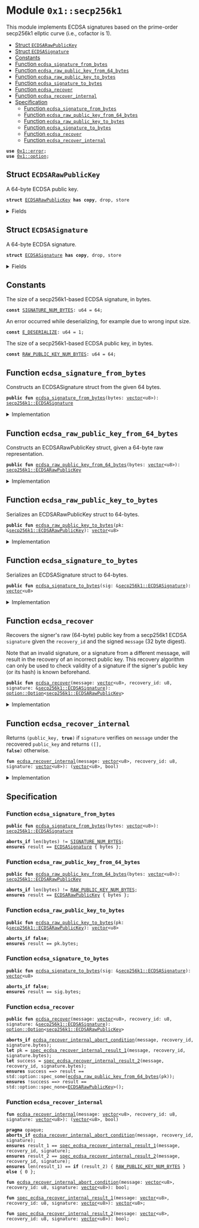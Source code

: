 
<a id="0x1_secp256k1"></a>

# Module `0x1::secp256k1`

This module implements ECDSA signatures based on the prime-order secp256k1 ellptic curve (i.e., cofactor is 1).


-  [Struct `ECDSARawPublicKey`](#0x1_secp256k1_ECDSARawPublicKey)
-  [Struct `ECDSASignature`](#0x1_secp256k1_ECDSASignature)
-  [Constants](#@Constants_0)
-  [Function `ecdsa_signature_from_bytes`](#0x1_secp256k1_ecdsa_signature_from_bytes)
-  [Function `ecdsa_raw_public_key_from_64_bytes`](#0x1_secp256k1_ecdsa_raw_public_key_from_64_bytes)
-  [Function `ecdsa_raw_public_key_to_bytes`](#0x1_secp256k1_ecdsa_raw_public_key_to_bytes)
-  [Function `ecdsa_signature_to_bytes`](#0x1_secp256k1_ecdsa_signature_to_bytes)
-  [Function `ecdsa_recover`](#0x1_secp256k1_ecdsa_recover)
-  [Function `ecdsa_recover_internal`](#0x1_secp256k1_ecdsa_recover_internal)
-  [Specification](#@Specification_1)
    -  [Function `ecdsa_signature_from_bytes`](#@Specification_1_ecdsa_signature_from_bytes)
    -  [Function `ecdsa_raw_public_key_from_64_bytes`](#@Specification_1_ecdsa_raw_public_key_from_64_bytes)
    -  [Function `ecdsa_raw_public_key_to_bytes`](#@Specification_1_ecdsa_raw_public_key_to_bytes)
    -  [Function `ecdsa_signature_to_bytes`](#@Specification_1_ecdsa_signature_to_bytes)
    -  [Function `ecdsa_recover`](#@Specification_1_ecdsa_recover)
    -  [Function `ecdsa_recover_internal`](#@Specification_1_ecdsa_recover_internal)


<pre><code><b>use</b> <a href="../../../move-stdlib/tests/compiler-v2-doc/error.md#0x1_error">0x1::error</a>;
<b>use</b> <a href="../../../move-stdlib/tests/compiler-v2-doc/option.md#0x1_option">0x1::option</a>;
</code></pre>



<a id="0x1_secp256k1_ECDSARawPublicKey"></a>

## Struct `ECDSARawPublicKey`

A 64-byte ECDSA public key.


<pre><code><b>struct</b> <a href="secp256k1.md#0x1_secp256k1_ECDSARawPublicKey">ECDSARawPublicKey</a> <b>has</b> <b>copy</b>, drop, store
</code></pre>



<details>
<summary>Fields</summary>


<dl>
<dt>
<code>bytes: <a href="../../../move-stdlib/tests/compiler-v2-doc/vector.md#0x1_vector">vector</a>&lt;u8&gt;</code>
</dt>
<dd>

</dd>
</dl>


</details>

<a id="0x1_secp256k1_ECDSASignature"></a>

## Struct `ECDSASignature`

A 64-byte ECDSA signature.


<pre><code><b>struct</b> <a href="secp256k1.md#0x1_secp256k1_ECDSASignature">ECDSASignature</a> <b>has</b> <b>copy</b>, drop, store
</code></pre>



<details>
<summary>Fields</summary>


<dl>
<dt>
<code>bytes: <a href="../../../move-stdlib/tests/compiler-v2-doc/vector.md#0x1_vector">vector</a>&lt;u8&gt;</code>
</dt>
<dd>

</dd>
</dl>


</details>

<a id="@Constants_0"></a>

## Constants


<a id="0x1_secp256k1_SIGNATURE_NUM_BYTES"></a>

The size of a secp256k1-based ECDSA signature, in bytes.


<pre><code><b>const</b> <a href="secp256k1.md#0x1_secp256k1_SIGNATURE_NUM_BYTES">SIGNATURE_NUM_BYTES</a>: u64 = 64;
</code></pre>



<a id="0x1_secp256k1_E_DESERIALIZE"></a>

An error occurred while deserializing, for example due to wrong input size.


<pre><code><b>const</b> <a href="secp256k1.md#0x1_secp256k1_E_DESERIALIZE">E_DESERIALIZE</a>: u64 = 1;
</code></pre>



<a id="0x1_secp256k1_RAW_PUBLIC_KEY_NUM_BYTES"></a>

The size of a secp256k1-based ECDSA public key, in bytes.


<pre><code><b>const</b> <a href="secp256k1.md#0x1_secp256k1_RAW_PUBLIC_KEY_NUM_BYTES">RAW_PUBLIC_KEY_NUM_BYTES</a>: u64 = 64;
</code></pre>



<a id="0x1_secp256k1_ecdsa_signature_from_bytes"></a>

## Function `ecdsa_signature_from_bytes`

Constructs an ECDSASignature struct from the given 64 bytes.


<pre><code><b>public</b> <b>fun</b> <a href="secp256k1.md#0x1_secp256k1_ecdsa_signature_from_bytes">ecdsa_signature_from_bytes</a>(bytes: <a href="../../../move-stdlib/tests/compiler-v2-doc/vector.md#0x1_vector">vector</a>&lt;u8&gt;): <a href="secp256k1.md#0x1_secp256k1_ECDSASignature">secp256k1::ECDSASignature</a>
</code></pre>



<details>
<summary>Implementation</summary>


<pre><code><b>public</b> <b>fun</b> <a href="secp256k1.md#0x1_secp256k1_ecdsa_signature_from_bytes">ecdsa_signature_from_bytes</a>(bytes: <a href="../../../move-stdlib/tests/compiler-v2-doc/vector.md#0x1_vector">vector</a>&lt;u8&gt;): <a href="secp256k1.md#0x1_secp256k1_ECDSASignature">ECDSASignature</a> {
    <b>assert</b>!(std::vector::length(&bytes) == <a href="secp256k1.md#0x1_secp256k1_SIGNATURE_NUM_BYTES">SIGNATURE_NUM_BYTES</a>, std::error::invalid_argument(<a href="secp256k1.md#0x1_secp256k1_E_DESERIALIZE">E_DESERIALIZE</a>));
    <a href="secp256k1.md#0x1_secp256k1_ECDSASignature">ECDSASignature</a> { bytes }
}
</code></pre>



</details>

<a id="0x1_secp256k1_ecdsa_raw_public_key_from_64_bytes"></a>

## Function `ecdsa_raw_public_key_from_64_bytes`

Constructs an ECDSARawPublicKey struct, given a 64-byte raw representation.


<pre><code><b>public</b> <b>fun</b> <a href="secp256k1.md#0x1_secp256k1_ecdsa_raw_public_key_from_64_bytes">ecdsa_raw_public_key_from_64_bytes</a>(bytes: <a href="../../../move-stdlib/tests/compiler-v2-doc/vector.md#0x1_vector">vector</a>&lt;u8&gt;): <a href="secp256k1.md#0x1_secp256k1_ECDSARawPublicKey">secp256k1::ECDSARawPublicKey</a>
</code></pre>



<details>
<summary>Implementation</summary>


<pre><code><b>public</b> <b>fun</b> <a href="secp256k1.md#0x1_secp256k1_ecdsa_raw_public_key_from_64_bytes">ecdsa_raw_public_key_from_64_bytes</a>(bytes: <a href="../../../move-stdlib/tests/compiler-v2-doc/vector.md#0x1_vector">vector</a>&lt;u8&gt;): <a href="secp256k1.md#0x1_secp256k1_ECDSARawPublicKey">ECDSARawPublicKey</a> {
    <b>assert</b>!(std::vector::length(&bytes) == <a href="secp256k1.md#0x1_secp256k1_RAW_PUBLIC_KEY_NUM_BYTES">RAW_PUBLIC_KEY_NUM_BYTES</a>, std::error::invalid_argument(<a href="secp256k1.md#0x1_secp256k1_E_DESERIALIZE">E_DESERIALIZE</a>));
    <a href="secp256k1.md#0x1_secp256k1_ECDSARawPublicKey">ECDSARawPublicKey</a> { bytes }
}
</code></pre>



</details>

<a id="0x1_secp256k1_ecdsa_raw_public_key_to_bytes"></a>

## Function `ecdsa_raw_public_key_to_bytes`

Serializes an ECDSARawPublicKey struct to 64-bytes.


<pre><code><b>public</b> <b>fun</b> <a href="secp256k1.md#0x1_secp256k1_ecdsa_raw_public_key_to_bytes">ecdsa_raw_public_key_to_bytes</a>(pk: &<a href="secp256k1.md#0x1_secp256k1_ECDSARawPublicKey">secp256k1::ECDSARawPublicKey</a>): <a href="../../../move-stdlib/tests/compiler-v2-doc/vector.md#0x1_vector">vector</a>&lt;u8&gt;
</code></pre>



<details>
<summary>Implementation</summary>


<pre><code><b>public</b> <b>fun</b> <a href="secp256k1.md#0x1_secp256k1_ecdsa_raw_public_key_to_bytes">ecdsa_raw_public_key_to_bytes</a>(pk: &<a href="secp256k1.md#0x1_secp256k1_ECDSARawPublicKey">ECDSARawPublicKey</a>): <a href="../../../move-stdlib/tests/compiler-v2-doc/vector.md#0x1_vector">vector</a>&lt;u8&gt; {
    pk.bytes
}
</code></pre>



</details>

<a id="0x1_secp256k1_ecdsa_signature_to_bytes"></a>

## Function `ecdsa_signature_to_bytes`

Serializes an ECDSASignature struct to 64-bytes.


<pre><code><b>public</b> <b>fun</b> <a href="secp256k1.md#0x1_secp256k1_ecdsa_signature_to_bytes">ecdsa_signature_to_bytes</a>(sig: &<a href="secp256k1.md#0x1_secp256k1_ECDSASignature">secp256k1::ECDSASignature</a>): <a href="../../../move-stdlib/tests/compiler-v2-doc/vector.md#0x1_vector">vector</a>&lt;u8&gt;
</code></pre>



<details>
<summary>Implementation</summary>


<pre><code><b>public</b> <b>fun</b> <a href="secp256k1.md#0x1_secp256k1_ecdsa_signature_to_bytes">ecdsa_signature_to_bytes</a>(sig: &<a href="secp256k1.md#0x1_secp256k1_ECDSASignature">ECDSASignature</a>): <a href="../../../move-stdlib/tests/compiler-v2-doc/vector.md#0x1_vector">vector</a>&lt;u8&gt; {
    sig.bytes
}
</code></pre>



</details>

<a id="0x1_secp256k1_ecdsa_recover"></a>

## Function `ecdsa_recover`

Recovers the signer's raw (64-byte) public key from a secp256k1 ECDSA <code>signature</code> given the <code>recovery_id</code> and the signed
<code>message</code> (32 byte digest).

Note that an invalid signature, or a signature from a different message, will result in the recovery of an
incorrect public key. This recovery algorithm can only be used to check validity of a signature if the signer's
public key (or its hash) is known beforehand.


<pre><code><b>public</b> <b>fun</b> <a href="secp256k1.md#0x1_secp256k1_ecdsa_recover">ecdsa_recover</a>(message: <a href="../../../move-stdlib/tests/compiler-v2-doc/vector.md#0x1_vector">vector</a>&lt;u8&gt;, recovery_id: u8, signature: &<a href="secp256k1.md#0x1_secp256k1_ECDSASignature">secp256k1::ECDSASignature</a>): <a href="../../../move-stdlib/tests/compiler-v2-doc/option.md#0x1_option_Option">option::Option</a>&lt;<a href="secp256k1.md#0x1_secp256k1_ECDSARawPublicKey">secp256k1::ECDSARawPublicKey</a>&gt;
</code></pre>



<details>
<summary>Implementation</summary>


<pre><code><b>public</b> <b>fun</b> <a href="secp256k1.md#0x1_secp256k1_ecdsa_recover">ecdsa_recover</a>(
    message: <a href="../../../move-stdlib/tests/compiler-v2-doc/vector.md#0x1_vector">vector</a>&lt;u8&gt;,
    recovery_id: u8,
    signature: &<a href="secp256k1.md#0x1_secp256k1_ECDSASignature">ECDSASignature</a>,
): Option&lt;<a href="secp256k1.md#0x1_secp256k1_ECDSARawPublicKey">ECDSARawPublicKey</a>&gt; {
    <b>let</b> (pk, success) = <a href="secp256k1.md#0x1_secp256k1_ecdsa_recover_internal">ecdsa_recover_internal</a>(message, recovery_id, signature.bytes);
    <b>if</b> (success) {
        std::option::some(<a href="secp256k1.md#0x1_secp256k1_ecdsa_raw_public_key_from_64_bytes">ecdsa_raw_public_key_from_64_bytes</a>(pk))
    } <b>else</b> {
        std::option::none&lt;<a href="secp256k1.md#0x1_secp256k1_ECDSARawPublicKey">ECDSARawPublicKey</a>&gt;()
    }
}
</code></pre>



</details>

<a id="0x1_secp256k1_ecdsa_recover_internal"></a>

## Function `ecdsa_recover_internal`

Returns <code>(public_key, <b>true</b>)</code> if <code>signature</code> verifies on <code>message</code> under the recovered <code>public_key</code>
and returns <code>([], <b>false</b>)</code> otherwise.


<pre><code><b>fun</b> <a href="secp256k1.md#0x1_secp256k1_ecdsa_recover_internal">ecdsa_recover_internal</a>(message: <a href="../../../move-stdlib/tests/compiler-v2-doc/vector.md#0x1_vector">vector</a>&lt;u8&gt;, recovery_id: u8, signature: <a href="../../../move-stdlib/tests/compiler-v2-doc/vector.md#0x1_vector">vector</a>&lt;u8&gt;): (<a href="../../../move-stdlib/tests/compiler-v2-doc/vector.md#0x1_vector">vector</a>&lt;u8&gt;, bool)
</code></pre>



<details>
<summary>Implementation</summary>


<pre><code><b>native</b> <b>fun</b> <a href="secp256k1.md#0x1_secp256k1_ecdsa_recover_internal">ecdsa_recover_internal</a>(
    message: <a href="../../../move-stdlib/tests/compiler-v2-doc/vector.md#0x1_vector">vector</a>&lt;u8&gt;,
    recovery_id: u8,
    signature: <a href="../../../move-stdlib/tests/compiler-v2-doc/vector.md#0x1_vector">vector</a>&lt;u8&gt;
): (<a href="../../../move-stdlib/tests/compiler-v2-doc/vector.md#0x1_vector">vector</a>&lt;u8&gt;, bool);
</code></pre>



</details>

<a id="@Specification_1"></a>

## Specification


<a id="@Specification_1_ecdsa_signature_from_bytes"></a>

### Function `ecdsa_signature_from_bytes`


<pre><code><b>public</b> <b>fun</b> <a href="secp256k1.md#0x1_secp256k1_ecdsa_signature_from_bytes">ecdsa_signature_from_bytes</a>(bytes: <a href="../../../move-stdlib/tests/compiler-v2-doc/vector.md#0x1_vector">vector</a>&lt;u8&gt;): <a href="secp256k1.md#0x1_secp256k1_ECDSASignature">secp256k1::ECDSASignature</a>
</code></pre>




<pre><code><b>aborts_if</b> len(bytes) != <a href="secp256k1.md#0x1_secp256k1_SIGNATURE_NUM_BYTES">SIGNATURE_NUM_BYTES</a>;
<b>ensures</b> result == <a href="secp256k1.md#0x1_secp256k1_ECDSASignature">ECDSASignature</a> { bytes };
</code></pre>



<a id="@Specification_1_ecdsa_raw_public_key_from_64_bytes"></a>

### Function `ecdsa_raw_public_key_from_64_bytes`


<pre><code><b>public</b> <b>fun</b> <a href="secp256k1.md#0x1_secp256k1_ecdsa_raw_public_key_from_64_bytes">ecdsa_raw_public_key_from_64_bytes</a>(bytes: <a href="../../../move-stdlib/tests/compiler-v2-doc/vector.md#0x1_vector">vector</a>&lt;u8&gt;): <a href="secp256k1.md#0x1_secp256k1_ECDSARawPublicKey">secp256k1::ECDSARawPublicKey</a>
</code></pre>




<pre><code><b>aborts_if</b> len(bytes) != <a href="secp256k1.md#0x1_secp256k1_RAW_PUBLIC_KEY_NUM_BYTES">RAW_PUBLIC_KEY_NUM_BYTES</a>;
<b>ensures</b> result == <a href="secp256k1.md#0x1_secp256k1_ECDSARawPublicKey">ECDSARawPublicKey</a> { bytes };
</code></pre>



<a id="@Specification_1_ecdsa_raw_public_key_to_bytes"></a>

### Function `ecdsa_raw_public_key_to_bytes`


<pre><code><b>public</b> <b>fun</b> <a href="secp256k1.md#0x1_secp256k1_ecdsa_raw_public_key_to_bytes">ecdsa_raw_public_key_to_bytes</a>(pk: &<a href="secp256k1.md#0x1_secp256k1_ECDSARawPublicKey">secp256k1::ECDSARawPublicKey</a>): <a href="../../../move-stdlib/tests/compiler-v2-doc/vector.md#0x1_vector">vector</a>&lt;u8&gt;
</code></pre>




<pre><code><b>aborts_if</b> <b>false</b>;
<b>ensures</b> result == pk.bytes;
</code></pre>



<a id="@Specification_1_ecdsa_signature_to_bytes"></a>

### Function `ecdsa_signature_to_bytes`


<pre><code><b>public</b> <b>fun</b> <a href="secp256k1.md#0x1_secp256k1_ecdsa_signature_to_bytes">ecdsa_signature_to_bytes</a>(sig: &<a href="secp256k1.md#0x1_secp256k1_ECDSASignature">secp256k1::ECDSASignature</a>): <a href="../../../move-stdlib/tests/compiler-v2-doc/vector.md#0x1_vector">vector</a>&lt;u8&gt;
</code></pre>




<pre><code><b>aborts_if</b> <b>false</b>;
<b>ensures</b> result == sig.bytes;
</code></pre>



<a id="@Specification_1_ecdsa_recover"></a>

### Function `ecdsa_recover`


<pre><code><b>public</b> <b>fun</b> <a href="secp256k1.md#0x1_secp256k1_ecdsa_recover">ecdsa_recover</a>(message: <a href="../../../move-stdlib/tests/compiler-v2-doc/vector.md#0x1_vector">vector</a>&lt;u8&gt;, recovery_id: u8, signature: &<a href="secp256k1.md#0x1_secp256k1_ECDSASignature">secp256k1::ECDSASignature</a>): <a href="../../../move-stdlib/tests/compiler-v2-doc/option.md#0x1_option_Option">option::Option</a>&lt;<a href="secp256k1.md#0x1_secp256k1_ECDSARawPublicKey">secp256k1::ECDSARawPublicKey</a>&gt;
</code></pre>




<pre><code><b>aborts_if</b> <a href="secp256k1.md#0x1_secp256k1_ecdsa_recover_internal_abort_condition">ecdsa_recover_internal_abort_condition</a>(message, recovery_id, signature.bytes);
<b>let</b> pk = <a href="secp256k1.md#0x1_secp256k1_spec_ecdsa_recover_internal_result_1">spec_ecdsa_recover_internal_result_1</a>(message, recovery_id, signature.bytes);
<b>let</b> success = <a href="secp256k1.md#0x1_secp256k1_spec_ecdsa_recover_internal_result_2">spec_ecdsa_recover_internal_result_2</a>(message, recovery_id, signature.bytes);
<b>ensures</b> success ==&gt; result == std::option::spec_some(<a href="secp256k1.md#0x1_secp256k1_ecdsa_raw_public_key_from_64_bytes">ecdsa_raw_public_key_from_64_bytes</a>(pk));
<b>ensures</b> !success ==&gt; result == std::option::spec_none&lt;<a href="secp256k1.md#0x1_secp256k1_ECDSARawPublicKey">ECDSARawPublicKey</a>&gt;();
</code></pre>



<a id="@Specification_1_ecdsa_recover_internal"></a>

### Function `ecdsa_recover_internal`


<pre><code><b>fun</b> <a href="secp256k1.md#0x1_secp256k1_ecdsa_recover_internal">ecdsa_recover_internal</a>(message: <a href="../../../move-stdlib/tests/compiler-v2-doc/vector.md#0x1_vector">vector</a>&lt;u8&gt;, recovery_id: u8, signature: <a href="../../../move-stdlib/tests/compiler-v2-doc/vector.md#0x1_vector">vector</a>&lt;u8&gt;): (<a href="../../../move-stdlib/tests/compiler-v2-doc/vector.md#0x1_vector">vector</a>&lt;u8&gt;, bool)
</code></pre>




<pre><code><b>pragma</b> opaque;
<b>aborts_if</b> <a href="secp256k1.md#0x1_secp256k1_ecdsa_recover_internal_abort_condition">ecdsa_recover_internal_abort_condition</a>(message, recovery_id, signature);
<b>ensures</b> result_1 == <a href="secp256k1.md#0x1_secp256k1_spec_ecdsa_recover_internal_result_1">spec_ecdsa_recover_internal_result_1</a>(message, recovery_id, signature);
<b>ensures</b> result_2 == <a href="secp256k1.md#0x1_secp256k1_spec_ecdsa_recover_internal_result_2">spec_ecdsa_recover_internal_result_2</a>(message, recovery_id, signature);
<b>ensures</b> len(result_1) == <b>if</b> (result_2) { <a href="secp256k1.md#0x1_secp256k1_RAW_PUBLIC_KEY_NUM_BYTES">RAW_PUBLIC_KEY_NUM_BYTES</a> } <b>else</b> { 0 };
</code></pre>




<a id="0x1_secp256k1_ecdsa_recover_internal_abort_condition"></a>


<pre><code><b>fun</b> <a href="secp256k1.md#0x1_secp256k1_ecdsa_recover_internal_abort_condition">ecdsa_recover_internal_abort_condition</a>(message: <a href="../../../move-stdlib/tests/compiler-v2-doc/vector.md#0x1_vector">vector</a>&lt;u8&gt;, recovery_id: u8, signature: <a href="../../../move-stdlib/tests/compiler-v2-doc/vector.md#0x1_vector">vector</a>&lt;u8&gt;): bool;
</code></pre>




<a id="0x1_secp256k1_spec_ecdsa_recover_internal_result_1"></a>


<pre><code><b>fun</b> <a href="secp256k1.md#0x1_secp256k1_spec_ecdsa_recover_internal_result_1">spec_ecdsa_recover_internal_result_1</a>(message: <a href="../../../move-stdlib/tests/compiler-v2-doc/vector.md#0x1_vector">vector</a>&lt;u8&gt;, recovery_id: u8, signature: <a href="../../../move-stdlib/tests/compiler-v2-doc/vector.md#0x1_vector">vector</a>&lt;u8&gt;): <a href="../../../move-stdlib/tests/compiler-v2-doc/vector.md#0x1_vector">vector</a>&lt;u8&gt;;
</code></pre>




<a id="0x1_secp256k1_spec_ecdsa_recover_internal_result_2"></a>


<pre><code><b>fun</b> <a href="secp256k1.md#0x1_secp256k1_spec_ecdsa_recover_internal_result_2">spec_ecdsa_recover_internal_result_2</a>(message: <a href="../../../move-stdlib/tests/compiler-v2-doc/vector.md#0x1_vector">vector</a>&lt;u8&gt;, recovery_id: u8, signature: <a href="../../../move-stdlib/tests/compiler-v2-doc/vector.md#0x1_vector">vector</a>&lt;u8&gt;): bool;
</code></pre>


[move-book]: https://dev.libra2.org/move/book/SUMMARY
